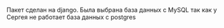 Пакет сделан на django. Была выбрана база данных с MySQL так как у Сергея не работает база данных с postgres